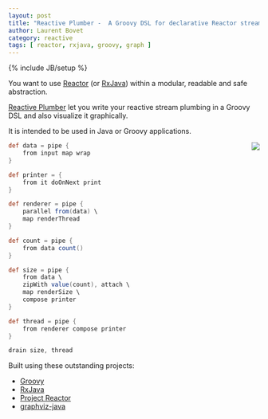 ```yaml
---
layout: post
title: "Reactive Plumber -  A Groovy DSL for declarative Reactor streaming graphs"
author: Laurent Bovet
category: reactive
tags: [ reactor, rxjava, groovy, graph ]
---
```

{% include JB/setup %}

You want to use [Reactor](https://projectreactor.io/) (or [RxJava](https://github.com/ReactiveX/RxJava)) within a modular, readable and safe abstraction.

[Reactive Plumber](https://github.com/lbovet/reactive-plumber) let you write your reactive stream plumbing in a Groovy DSL and also visualize it graphically.

It is intended to be used in Java or Groovy applications.

<img align="right" src="https://cloud.githubusercontent.com/assets/692124/23836787/2761ce26-077e-11e7-97f0-ffda49431851.png">

```groovy
def data = pipe {
    from input map wrap
}

def printer = {
    from it doOnNext print
}

def renderer = pipe {
    parallel from(data) \
    map renderThread
}

def count = pipe {
    from data count()
}

def size = pipe {
    from data \
    zipWith value(count), attach \
    map renderSize \
    compose printer
}

def thread = pipe {
    from renderer compose printer
}

drain size, thread
```

Built using these outstanding projects:
 - [Groovy](http://groovy-lang.org)
 - [RxJava](https://github.com/ReactiveX/RxJava)
 - [Project Reactor](https://projectreactor.io)
 - [graphviz-java](https://github.com/nidi3/graphviz-java)
